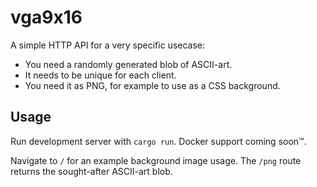 # vga9x16

A simple HTTP API for a very specific usecase:

- You need a randomly generated blob of ASCII-art.
- It needs to be unique for each client.
- You need it as PNG, for example to use as a CSS background.

## Usage

Run development server with `cargo run`. Docker support coming soon&trade;.

Navigate to `/` for an example background image usage. The `/png` route returns the sought-after ASCII-art blob.
